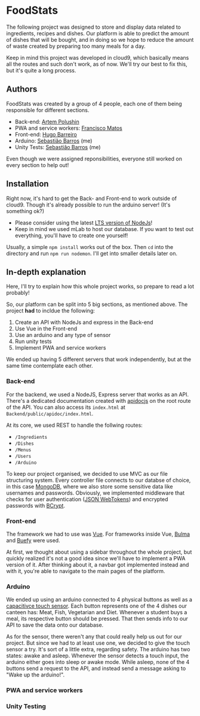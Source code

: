 # FoodStats
The following project was designed to store and display data related to ingredients, recipes and dishes. Our platform is able to predict the amount of dishes that will be bought, and in doing so we hope to reduce the amount of waste created by preparing too many meals for a day. 

Keep in mind this project was developed in cloud9, which basically means all the routes and such don't work, as of now. We'll try our best to fix this, but it's quite a long process.

## Authors
FoodStats was created by a group of 4 people, each one of them being responsible for different sections.

* Back-end: [Artem Polushin](https://github.com/artwewe)
* PWA and service workers: [Francisco Matos](https://github.com/fiuzwagger)
* Front-end: [Hugo Barreiro](https://github.com/HugoBar)
* Arduino: [Sebastião Barros](https://github.com/Zebiano) (me)
* Unity Tests: [Sebastião Barros](https://github.com/Zebiano) (me)

Even though we were assigned reponsibilities, everyone still worked on every section to help out! 

## Installation
Right now, it's hard to get the Back- and Front-end to work outside of cloud9. Though it's already possible to run the arduino server! (It's something ok?)

* Please consider using the latest [LTS version of NodeJs](https://nodejs.org/en/download/)!
* Keep in mind we used mLab to host our database. If you want to test out everything, you'll have to create one yourself!

Usually, a simple `npm install` works out of the box. Then `cd` into the directory and run `npm run nodemon`. I'll get into smaller details later on. 

## In-depth explanation
Here, I'll try to explain how this whole project works, so prepare to read a lot probably!

So, our platform can be split into 5 big sections, as mentioned above. The project **had** to incldue the following:

1. Create an API with NodeJs and express in the Back-end
2. Use Vue in the Front-end
3. Use an arduino and any type of sensor
4. Run unity tests
5. Implement PWA and service workers

We ended up having 5 different servers that work independently, but at the same time contemplate each other. 

### Back-end
For the backend, we used a NodeJS, Express server that works as an API. There's a dedicated documentation created with [apidocjs](https://www.npmjs.com/package/apidoc) on the root route of the API. You can also access its `index.html` at `Backend/public/apidoc/index.html`.

At its core, we used REST to handle the follwing routes:

* `/Ingredients`
* `/Dishes`
* `/Menus`
* `/Users`
* `/Arduino`

To keep our project organised, we decided to use MVC as our file structuring system. Every controller file connects to our databse of choice, in this case [MongoDB](https://www.mongodb.com/), where we also store some sensitive data like usernames and passwords. Obviously, we implemented middleware that checks for user authentication ([JSON WebTokens](https://www.npmjs.com/package/jsonwebtoken)) and encrypted passwords with [BCrypt](https://www.npmjs.com/package/bcrypt).

### Front-end
The framework we had to use was [Vue](https://www.npmjs.com/package/vue). For frameworks inside Vue, [Bulma](https://www.npmjs.com/package/bulma) and [Buefy](https://www.npmjs.com/package/buefy) were used.

At first, we thought about using a sidebar throughout the whole project, but quickly realized it's not a good idea since we'll have to implement a PWA version of it. After thinking about it, a navbar got implemented instead and with it, you're able to navigate to the main pages of the platform.

### Arduino
We ended up using an arduino connected to 4 physical buttons as well as a [capacitivce touch sensor](https://wiki.keyestudio.com/index.php/Ks0031_keyestudio_Capacitive_Touch_Sensor). Each button represents one of the 4 dishes our canteen has: Meat, Fish, Vegetarian and Diet. Whenever a student buys a meal, its respective button should be pressed. That then sends info to our API to save the data onto our database.

As for the sensor, there weren't any that could really help us out for our project. But since we had to at least use one, we decided to give the touch sensor a try. It's sort of a little extra, regarding safety. The arduino has two states: awake and asleep. Whenever the sensor detects a touch input, the arduino either goes into sleep or awake mode. While asleep, none of the 4 buttons send a request to the API, and instead send a message asking to "Wake up the arduino!".

### PWA and service workers

### Unity Testing
